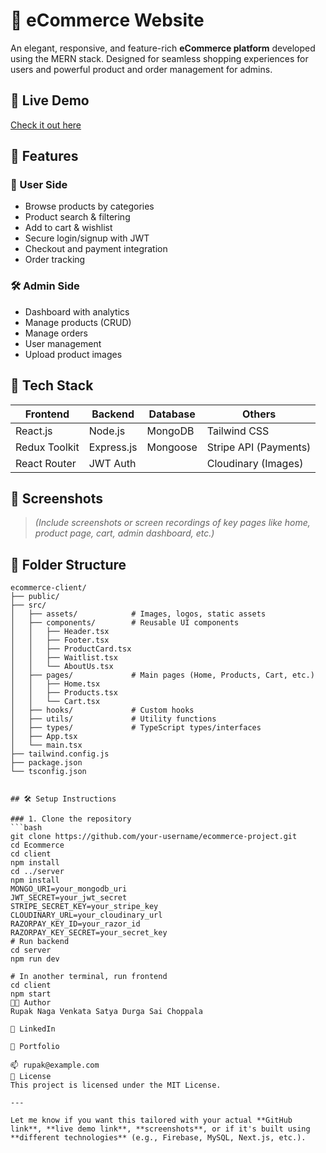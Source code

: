 # 🛒 eCommerce Website

An elegant, responsive, and feature-rich **eCommerce platform** developed using the MERN stack. Designed for seamless shopping experiences for users and powerful product and order management for admins.

## 🔗 Live Demo
[Check it out here](https://your-deployed-site-link.com)

## 🚀 Features

### 👤 User Side
- Browse products by categories
- Product search & filtering
- Add to cart & wishlist
- Secure login/signup with JWT
- Checkout and payment integration
- Order tracking

### 🛠️ Admin Side
- Dashboard with analytics
- Manage products (CRUD)
- Manage orders
- User management
- Upload product images

## 🧰 Tech Stack

| Frontend       | Backend        | Database  | Others               |
|----------------|----------------|-----------|----------------------|
| React.js       | Node.js        | MongoDB   | Tailwind CSS         |
| Redux Toolkit  | Express.js     | Mongoose  | Stripe API (Payments)|
| React Router   | JWT Auth       |           | Cloudinary (Images)  |

## 📸 Screenshots

> _(Include screenshots or screen recordings of key pages like home, product page, cart, admin dashboard, etc.)_

## 📂 Folder Structure

```plaintext
ecommerce-client/
├── public/
├── src/
│   ├── assets/            # Images, logos, static assets
│   ├── components/        # Reusable UI components
│   │   ├── Header.tsx
│   │   ├── Footer.tsx
│   │   ├── ProductCard.tsx
│   │   ├── Waitlist.tsx
│   │   └── AboutUs.tsx
│   ├── pages/             # Main pages (Home, Products, Cart, etc.)
│   │   ├── Home.tsx
│   │   ├── Products.tsx
│   │   └── Cart.tsx
│   ├── hooks/             # Custom hooks
│   ├── utils/             # Utility functions
│   ├── types/             # TypeScript types/interfaces
│   ├── App.tsx
│   └── main.tsx
├── tailwind.config.js
├── package.json
└── tsconfig.json


## 🛠️ Setup Instructions

### 1. Clone the repository
```bash
git clone https://github.com/your-username/ecommerce-project.git
cd Ecommerce
cd client
npm install
cd ../server
npm install
MONGO_URI=your_mongodb_uri
JWT_SECRET=your_jwt_secret
STRIPE_SECRET_KEY=your_stripe_key
CLOUDINARY_URL=your_cloudinary_url
RAZORPAY_KEY_ID=your_razor_id
RAZORPAY_KEY_SECRET=your_secret_key
# Run backend
cd server
npm run dev

# In another terminal, run frontend
cd client
npm start
👨‍💻 Author
Rupak Naga Venkata Satya Durga Sai Choppala

🔗 LinkedIn

💼 Portfolio

📫 rupak@example.com
📃 License
This project is licensed under the MIT License.

---

Let me know if you want this tailored with your actual **GitHub link**, **live demo link**, **screenshots**, or if it's built using **different technologies** (e.g., Firebase, MySQL, Next.js, etc.).

